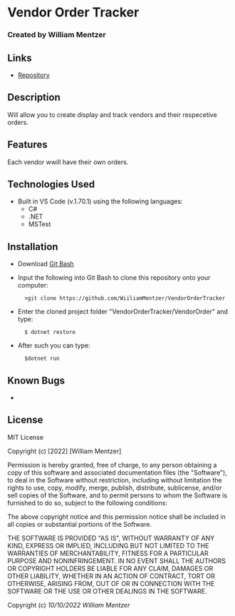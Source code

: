 # Vendor Order Tracker

### Created by William Mentzer

## Links

* [Repository](https://github.com/WiiliamMentzer/VendorOrderTracker)

## Description
  Will allow you to create display and track vendors and their respecetive orders.


## Features
  Each vendor wwill have their own orders.

## Technologies Used

* Built in VS Code (v.1.70.1) using the following languages:
	* C#
	* .NET
	* MSTest

## Installation

* Download [Git Bash](https://git-scm.com/downloads)
* Input the following into Git Bash to clone this repository onto your computer:

		>git clone https://github.com/WiiliamMentzer/VendorOrderTracker

* Enter the cloned project folder "VendorOrderTracker/VendorOrder" and type:

		$ dotnet restore

* After such you can type:

		$dotnet run

## Known Bugs

* 

## License

MIT License

Copyright (c) [2022] [William Mentzer]

Permission is hereby granted, free of charge, to any person obtaining a copy
of this software and associated documentation files (the "Software"), to deal
in the Software without restriction, including without limitation the rights
to use, copy, modify, merge, publish, distribute, sublicense, and/or sell
copies of the Software, and to permit persons to whom the Software is
furnished to do so, subject to the following conditions:

The above copyright notice and this permission notice shall be included in all
copies or substantial portions of the Software.

THE SOFTWARE IS PROVIDED "AS IS", WITHOUT WARRANTY OF ANY KIND, EXPRESS OR
IMPLIED, INCLUDING BUT NOT LIMITED TO THE WARRANTIES OF MERCHANTABILITY,
FITNESS FOR A PARTICULAR PURPOSE AND NONINFRINGEMENT. IN NO EVENT SHALL THE
AUTHORS OR COPYRIGHT HOLDERS BE LIABLE FOR ANY CLAIM, DAMAGES OR OTHER
LIABILITY, WHETHER IN AN ACTION OF CONTRACT, TORT OR OTHERWISE, ARISING FROM,
OUT OF OR IN CONNECTION WITH THE SOFTWARE OR THE USE OR OTHER DEALINGS IN THE
SOFTWARE.

Copyright (c) _10/10/2022_ _William Mentzer_